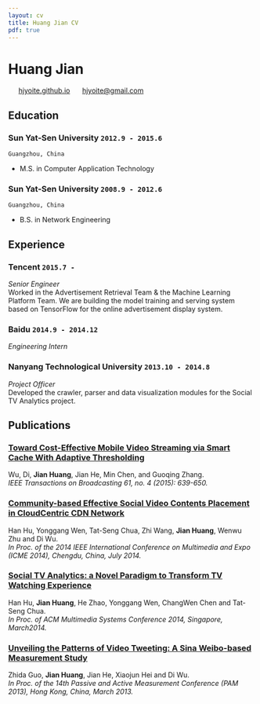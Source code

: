 ```yaml
---
layout: cv
title: Huang Jian CV
pdf: true
---
```

# __Huang__ __Jian__

<div id="webaddress">
<i class="fi-home" style="margin-left:1em"></i>
<a href="http://hjyoite.github.io/" style="margin-left:0.5em">hjyoite.github.io</a>
<i class="fi-mail" style="margin-left:1em"></i>
<a href="hjyoite@gmail.com" style="margin-left:0.5em">hjyoite@gmail.com</a>
</div>

## Education

### __Sun Yat-Sen University__ `2012.9 - 2015.6`
```
Guangzhou, China
```
- M.S. in Computer Application Technology

### __Sun Yat-Sen University__ `2008.9 - 2012.6`
```
Guangzhou, China
```
- B.S. in Network Engineering

## Experience

### __Tencent__  `2015.7 -`
_Senior Engineer_<br>
Worked in the Advertisement Retrieval Team & the Machine Learning Platform Team. We are building the model training and serving system based on TensorFlow for the online advertisement display system.

### __Baidu__ `2014.9 - 2014.12`
_Engineering Intern_<br>

### __Nanyang Technological University__ `2013.10 - 2014.8`
_Project Officer_<br>
Developed the crawler, parser and data visualization modules for the Social TV Analytics project.

## Publications

### [__Toward Cost-Effective Mobile Video Streaming via Smart Cache With Adaptive Thresholding__](https://ieeexplore.ieee.org/document/7271000)
Wu, Di, __Jian Huang__, Jian He, Min Chen, and Guoqing Zhang. <br>  _IEEE Transactions on Broadcasting 61, no. 4 (2015): 639-650._ <br>

### [__Community-based Effective Social Video Contents Placement in CloudCentric CDN Network__](https://ieeexplore.ieee.org/document/6890134/)
Han Hu, Yonggang Wen, Tat-Seng Chua, Zhi Wang, __Jian Huang__, Wenwu Zhu and Di Wu.<br> _In Proc. of the 2014 IEEE International Conference on Multimedia and Expo (ICME 2014), Chengdu, China, July 2014._<br>

### [__Social TV Analytics: a Novel Paradigm to Transform TV Watching Experience__](http://www3.ntu.edu.sg/home/ygwen/Paper/HHZ-MMsys-14.pdf)
Han Hu, __Jian Huang__, He Zhao, Yonggang Wen, ChangWen Chen and Tat-Seng Chua.<br> _In Proc. of ACM Multimedia Systems Conference 2014, Singapore, March2014._<br>

### [__Unveiling the Patterns of Video Tweeting: A Sina Weibo-based Measurement Study__](https://dl.acm.org/citation.cfm?id=2482362.2482384)
Zhida Guo, __Jian Huang__, Jian He, Xiaojun Hei and Di Wu.<br> _In Proc. of the 14th Passive and Active Measurement Conference (PAM 2013), Hong Kong, China, March 2013._<br>

<!-- ### Footer

Last updated: January 2019 -->

